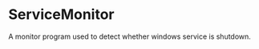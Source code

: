 ServiceMonitor
==============

A monitor program used to detect whether windows service is shutdown.
